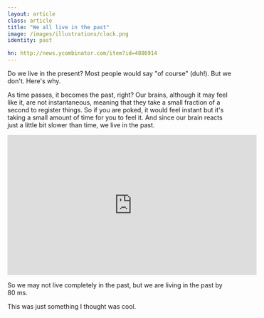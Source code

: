 ```yaml
---
layout: article
class: article
title: "We all live in the past"
image: /images/illustrations/clock.png
identity: past

hn: http://news.ycombinator.com/item?id=4886914
---
```



Do we live in the present? Most people would say "of course" (duh!). But we don't. Here's why.

As time passes, it becomes the past, right? Our brains, although it may feel like it, are not instantaneous, meaning that they take a small fraction of a second to register things. So if you are poked, it would feel instant but it's taking a small amount of time for you to feel it. And since our brain reacts just a little bit slower than time, we live in the past.

<iframe width="560" height="315" src="http://www.youtube.com/embed/BTOODPf-iuc" frameborder="0" allowfullscreen></iframe>


So we may not live completely in the past, but we are living in the past by 80 ms.

This was just something I thought was cool.
